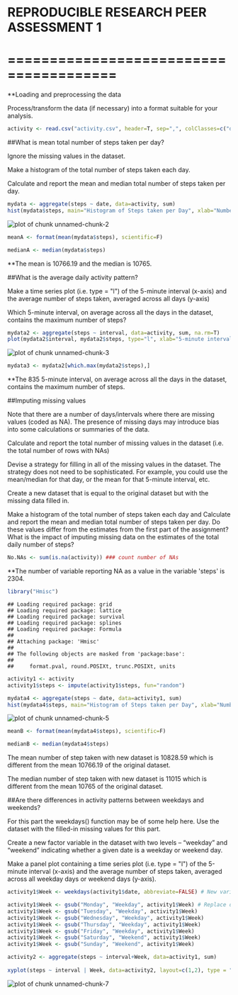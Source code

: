 
# REPRODUCIBLE RESEARCH PEER ASSESSMENT 1
# =======================================

**Loading and preprocessing the data

Process/transform the data (if necessary) into a format suitable for your analysis.



```r
activity <- read.csv("activity.csv", header=T, sep=",", colClasses=c("date"="Date"))
```

##What is mean total number of steps taken per day? 

Ignore the missing values in the dataset.

Make a histogram of the total number of steps taken each day.

Calculate and report the mean and median total number of steps taken per day.


```r
mydata <- aggregate(steps ~ date, data=activity, sum)
hist(mydata$steps, main="Histogram of Steps taken per Day", xlab="Number of Steps per Day", breaks=12)
```

![plot of chunk unnamed-chunk-2](figure/unnamed-chunk-2-1.png) 

```r
meanA <- format(mean(mydata$steps), scientific=F)

medianA <- median(mydata$steps)
```

**The mean is 10766.19 and the median is 10765.


##What is the average daily activity pattern?

Make a time series plot (i.e. type = "l") of the 5-minute interval (x-axis) and the average number of steps taken, averaged across all days (y-axis)

Which 5-minute interval, on average across all the days in the dataset, contains the maximum number of steps?


```r
mydata2 <- aggregate(steps ~ interval, data=activity, sum, na.rm=T)
plot(mydata2$interval, mydata2$steps, type="l", xlab="5-minute interval", ylab="Number of Steps Taken", main="Average Number of Steps Taken")
```

![plot of chunk unnamed-chunk-3](figure/unnamed-chunk-3-1.png) 

```r
mydata3 <- mydata2[which.max(mydata2$steps),]
```

**The 835 5-minute interval, on average across all the days in the dataset, contains the maximum number of steps.



##Imputing missing values

Note that there are a number of days/intervals where there are missing values (coded as NA). The presence of missing days may introduce bias into some calculations or summaries of the data.

Calculate and report the total number of missing values in the dataset (i.e. the total number of rows with NAs)

Devise a strategy for filling in all of the missing values in the dataset. The strategy does not need to be sophisticated. For example, you could use the mean/median for that day, or the mean for that 5-minute interval, etc.

Create a new dataset that is equal to the original dataset but with the missing data filled in.

Make a histogram of the total number of steps taken each day and Calculate and report the mean and median total number of steps taken per day. Do these values differ from the estimates from the first part of the assignment? What is the impact of imputing missing data on the estimates of the total daily number of steps?



```r
No.NAs <- sum(is.na(activity)) ### count number of NAs
```

**The number of variable reporting NA as a value in the variable 'steps' is 2304.


```r
library("Hmisc")
```

```
## Loading required package: grid
## Loading required package: lattice
## Loading required package: survival
## Loading required package: splines
## Loading required package: Formula
## 
## Attaching package: 'Hmisc'
## 
## The following objects are masked from 'package:base':
## 
##     format.pval, round.POSIXt, trunc.POSIXt, units
```

```r
activity1 <- activity
activity1$steps <- impute(activity1$steps, fun="random")

mydata4 <- aggregate(steps ~ date, data=activity1, sum)
hist(mydata4$steps, main="Histogram of Steps taken per Day", xlab="Number of Steps per Day", breaks=12)
```

![plot of chunk unnamed-chunk-5](figure/unnamed-chunk-5-1.png) 



```r
meanB <- format(mean(mydata4$steps), scientific=F)

medianB <- median(mydata4$steps)
```

The mean number of step taken with new dataset is 10828.59 which is different from the mean 10766.19 of the original dataset.

The median number of step taken with new dataset is 11015 which is different from the mean 10765 of the original dataset.



##Are there differences in activity patterns between weekdays and weekends?

For this part the weekdays() function may be of some help here. Use the dataset with the filled-in missing values for this part.

Create a new factor variable in the dataset with two levels – “weekday” and “weekend” indicating whether a given date is a weekday or weekend day.

Make a panel plot containing a time series plot (i.e. type = "l") of the 5-minute interval (x-axis) and the average number of steps taken, averaged across all weekday days or weekend days (y-axis).


```r
activity1$Week <- weekdays(activity1$date, abbreviate=FALSE) # New variable  day of the week

activity1$Week <- gsub("Monday", "Weekday", activity1$Week) # Replace day with names
activity1$Week <- gsub("Tuesday", "Weekday", activity1$Week)
activity1$Week <- gsub("Wednesday", "Weekday", activity1$Week)
activity1$Week <- gsub("Thursday", "Weekday", activity1$Week)
activity1$Week <- gsub("Friday", "Weekday", activity1$Week)
activity1$Week <- gsub("Saturday", "Weekend", activity1$Week)
activity1$Week <- gsub("Sunday", "Weekend", activity1$Week)

activity2 <- aggregate(steps ~ interval+Week, data=activity1, sum)
      
xyplot(steps ~ interval | Week, data=activity2, layout=c(1,2), type = "l")
```

![plot of chunk unnamed-chunk-7](figure/unnamed-chunk-7-1.png) 


